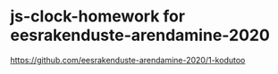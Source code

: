 # js-clock-homework for eesrakenduste-arendamine-2020 
https://github.com/eesrakenduste-arendamine-2020/1-kodutoo
